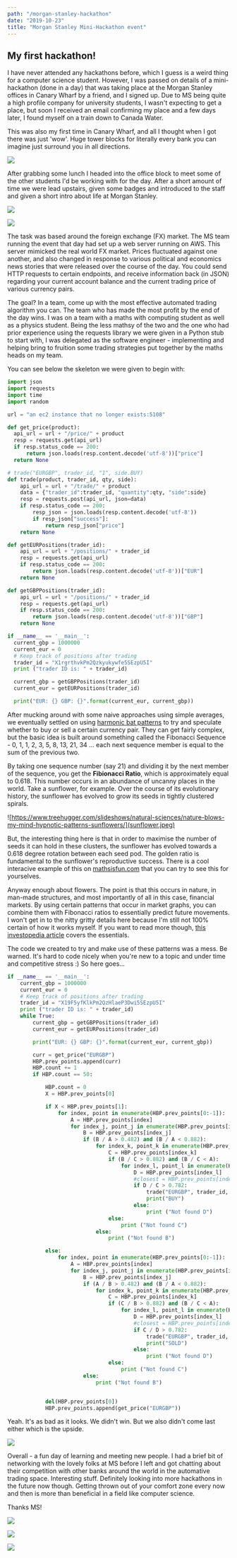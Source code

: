 ```yaml
---
path: "/morgan-stanley-hackathon"
date: "2019-10-23"
title: "Morgan Stanley Mini-Hackathon event"
---
```


## My first hackathon!

I have never attended any hackathons before, which I guess is a weird thing for a computer science student. However, I was passed on details of a mini-hackathon (done in a day) that was taking place at the Morgan Stanley offices in Canary Wharf by a friend, and I signed up. Due to MS being quite a high profile company for university students, I wasn't expecting to get a place, but soon I received an email confirming my place and a few days later, I found myself on a train down to Canada Water.

This was also my first time in Canary Wharf, and all I thought when I got there was just 'wow'. Huge tower blocks for literally every bank you can imagine just surround you in all directions.


![](img1.jpeg)

After grabbing some lunch I headed into the office block to meet some of the other students I'd be working with for the day. After a short amount of time we were lead upstairs, given some badges and introduced to the staff and given a short intro about life at Morgan Stanley.

![](img3.jpeg)

![](img4.jpeg)

The task was based around the foreign exchange (FX) market. The MS team running the event that day had set up a web server running on AWS. This server mimicked the real world FX market. Prices fluctuated against one another, and also changed in response to various political and economics news stories that were released over the course of the day. You could send HTTP requests to certain endpoints, and receive information back (in JSON) regarding your current account balance and the current trading price of various currency pairs. 

The goal? In a team, come up with the most effective automated trading algorithm you can. The team who has made the most profit by the end of the day wins. I was on a team with a maths with computing student as well as a physics student. Being the less mathsy of the two and the one who had prior experience using the requests library we were given in a Python stub to start with, I was delegated as the software engineer - implementing and helping bring to fruition some trading strategies put together by the maths heads on my team. 

You can see below the skeleton we were given to begin with: 

```python
import json
import requests
import time
import random

url = "an ec2 instance that no longer exists:5108"

def get_price(product):
  api_url = url + "/price/" + product
  resp = requests.get(api_url)
  if resp.status_code == 200:
      return json.loads(resp.content.decode('utf-8'))["price"]
  return None

# trade("EURGBP", trader_id, "1", side.BUY)
def trade(product, trader_id, qty, side):
    api_url = url + "/trade/" + product
    data = {"trader_id":trader_id, "quantity":qty, "side":side}
    resp = requests.post(api_url, json=data)
    if resp.status_code == 200:
        resp_json = json.loads(resp.content.decode('utf-8'))
        if resp_json["success"]:
            return resp_json["price"]
    return None

def getEURPositions(trader_id):
    api_url = url + "/positions/" + trader_id
    resp = requests.get(api_url)
    if resp.status_code == 200:
        return json.loads(resp.content.decode('utf-8'))["EUR"]
    return None

def getGBPPositions(trader_id):
    api_url = url + "/positions/" + trader_id
    resp = requests.get(api_url)
    if resp.status_code == 200:
        return json.loads(resp.content.decode('utf-8'))["GBP"]
    return None

if __name__ == '__main__':
  current_gbp = 1000000
  current_eur = 0
  # Keep track of positions after trading
  trader_id = "X1rgrthvkPm2Qzkyukywfe5SEzpU5I"
  print ("trader ID is: " + trader_id)

  current_gbp = getGBPPositions(trader_id)
  current_eur = getEURPositions(trader_id)

  print("EUR: {} GBP: {}".format(current_eur, current_gbp))
```

After mucking around with some naive approaches using simple averages, we eventually settled on using [harmonic bat patterns](https://www.investopedia.com/articles/forex/11/harmonic-patterns-in-the-currency-markets.asp) to try and speculate whether to buy or sell a certain currency pair. They can get fairly complex, but the basic idea is built around something called the Fibonacci Sequence - 0, 1, 1, 2, 3, 5, 8, 13, 21, 34 ... each next sequence member is equal to the sum of the previous two.

By taking one sequence number (say 21) and dividing it by the next member of the sequence, you get the **Fibionacci Ratio**, which is approximately equal to 0.618. This number occurs in an abundance of uncanny places in the world. Take a sunflower, for example. Over the course of its evolutionary history, the sunflower has evolved to grow its seeds in tightly clustered spirals.

![https://www.treehugger.com/slideshows/natural-sciences/nature-blows-my-mind-hypnotic-patterns-sunflowers/](sunflower.jpeg)

But, the interesting thing here is that in order to maximise the number of seeds it can hold in these clusters, the sunflower has evolved towards a 0.618 degree rotation between each seed pod. The golden ratio is fundamental to the sunflower's reproductive success. There is a cool interacive example of this on [mathsisfun.com](https://www.mathsisfun.com/numbers/nature-golden-ratio-fibonacci.html) that you can try to see this for yourselves.

Anyway enough about flowers. The point is that this occurs in nature, in man-made structures, and most importantly of all in this case, financial markets. By using certain patterns that occur in market graphs, you can combine them with Fibonacci ratios to essentially predict future movements. I won't get in to the nitty gritty details here because I'm still not 100% certain of how it works myself. If you want to read more though, [this investopedia article](https://www.investopedia.com/articles/forex/11/harmonic-patterns-in-the-currency-markets.asp) covers the essentials.

The code we created to try and make use of these patterns was a mess. Be warned. It's hard to code nicely when you're new to a topic and under time and competitive stress :) So here goes...


```Python 
if __name__ == '__main__':
    current_gbp = 1000000
    current_eur = 0
    # Keep track of positions after trading
    trader_id = "X19F5yfKlkPm2QzHlaeP3Dwi5SEzpU5I"
    print ("trader ID is: " + trader_id)
    while True:
        current_gbp = getGBPPositions(trader_id)
        current_eur = getEURPositions(trader_id)

        print("EUR: {} GBP: {}".format(current_eur, current_gbp))

        curr = get_price("EURGBP")
        HBP.prev_points.append(curr)
        HBP.count += 1
        if HBP.count == 50:

            HBP.count = 0
            X = HBP.prev_points[0]

            if X < HBP.prev_points[1]:
                for index, point in enumerate(HBP.prev_points[0:-1]):
                    A = HBP.prev_points[index]
                    for index_j, point_j in enumerate(HBP.prev_points[index:-1]):
                        B = HBP.prev_points[index_j]
                        if (B / A > 0.482) and (B / A < 0.882):
                            for index_k, point_k in enumerate(HBP.prev_points[index_j:-1]):
                                C = HBP.prev_points[index_k]
                                if (B / C > 0.882) and (B / C < A):
                                    for index_l, point_l in enumerate(HBP.prev_points[index_k:-1]):
                                        D = HBP.prev_points[index_l]
                                        #closest = HBP.prev_points[index_l]
                                        if D / C > 0.782:
                                            trade("EURGBP", trader_id, "50000", side.BUY)
                                            print("BUY")
                                        else:
                                            print ("Not found D")
                                else:
                                    print ("Not found C")
                            else:
                                print ("Not found B")

            else:
                for index, point in enumerate(HBP.prev_points[0:-1]):
                    A = HBP.prev_points[index]
                    for index_j, point_j in enumerate(HBP.prev_points[index:-1]):
                        B = HBP.prev_points[index_j]
                        if (A / B > 0.482) and (B / A < 0.882):
                            for index_k, point_k in enumerate(HBP.prev_points[index_j:-1]):
                                C = HBP.prev_points[index_k]
                                if (C / B > 0.882) and (B / C < A):
                                    for index_l, point_l in enumerate(HBP.prev_points[index_k:-1]):
                                        D = HBP.prev_points[index_l]
                                        #closest = HBP.prev_points[index_l]
                                        if C / D > 0.782:
                                            trade("EURGBP", trader_id, "50000", side.SELL)
                                            print("SOLD")
                                        else:
                                            print ("Not found D")
                                else:
                                    print ("Not found C")
                        else:
                            print ("Not found B")


            del(HBP.prev_points[0])
            HBP.prev_points.append(get_price("EURGBP"))
```

Yeah. It's as bad as it looks. We didn't win. But we also didn't come last either which is the upside.


![](img5.jpeg)

Overall - a fun day of learning and meeting new people. I had a brief bit of networking with the lovely folks at MS before I left and got chatting about their competition with other banks around the world in the automative trading space. Interesting stuff. Definitely looking into more hackathons in the future now though. Getting thrown out of your comfort zone every now and then is more than beneficial in a field like computer science.

Thanks MS! 


![](img6.jpeg)

![](img7.jpeg)

![](img8.jpeg)
